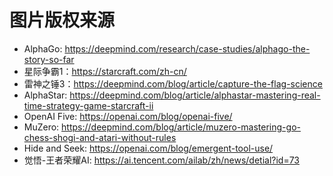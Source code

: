 # 图片版权来源

* AlphaGo: https://deepmind.com/research/case-studies/alphago-the-story-so-far
* 星际争霸1：https://starcraft.com/zh-cn/
* 雷神之锤3：https://deepmind.com/blog/article/capture-the-flag-science
* AlphaStar: https://deepmind.com/blog/article/alphastar-mastering-real-time-strategy-game-starcraft-ii
* OpenAI Five: https://openai.com/blog/openai-five/
* MuZero: https://deepmind.com/blog/article/muzero-mastering-go-chess-shogi-and-atari-without-rules
* Hide and Seek: https://openai.com/blog/emergent-tool-use/
* 觉悟-王者荣耀AI: https://ai.tencent.com/ailab/zh/news/detial?id=73
